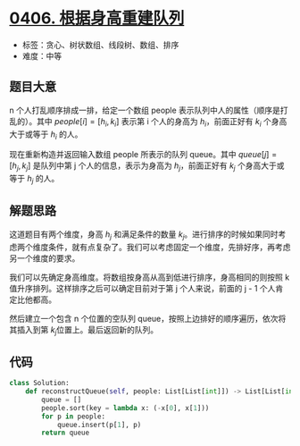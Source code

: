 # [0406. 根据身高重建队列](https://leetcode.cn/problems/queue-reconstruction-by-height/)

- 标签：贪心、树状数组、线段树、数组、排序
- 难度：中等

## 题目大意

n 个人打乱顺序排成一排，给定一个数组 people 表示队列中人的属性（顺序是打乱的）。其中 $people[i] = [h_i, k_i]$ 表示第 i 个人的身高为 $h_i$，前面正好有 $k_i$ 个身高大于或等于 $h_i$ 的人。

现在重新构造并返回输入数组 people 所表示的队列 queue。其中 $queue[j] = [h_j, k_j]$ 是队列中第 j 个人的信息，表示为身高为 $h_j$，前面正好有 $k_j$ 个身高大于或等于 $h_j$​ 的人。

## 解题思路

这道题目有两个维度，身高 $h_j$ 和满足条件的数量 $k_j$。进行排序的时候如果同时考虑两个维度条件，就有点复杂了。我们可以考虑固定一个维度，先排好序，再考虑另一个维度的要求。

我们可以先确定身高维度。将数组按身高从高到低进行排序，身高相同的则按照 k 值升序排列。这样排序之后可以确定目前对于第 j 个人来说，前面的 j - 1 个人肯定比他都高。

然后建立一个包含 n 个位置的空队列 queue，按照上边排好的顺序遍历，依次将其插入到第 $k_j$​ 位置上。最后返回新的队列。

## 代码

```Python
class Solution:
    def reconstructQueue(self, people: List[List[int]]) -> List[List[int]]:
        queue = []
        people.sort(key = lambda x: (-x[0], x[1]))
        for p in people:
            queue.insert(p[1], p)
        return queue
```


